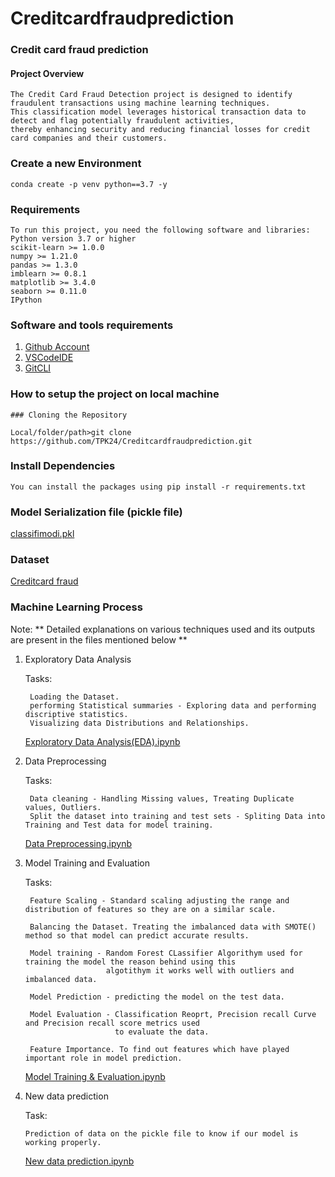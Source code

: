 # Creditcardfraudprediction

### Credit card fraud prediction

#### Project Overview
```
The Credit Card Fraud Detection project is designed to identify fraudulent transactions using machine learning techniques.
This classification model leverages historical transaction data to detect and flag potentially fraudulent activities,
thereby enhancing security and reducing financial losses for credit card companies and their customers.
```
### Create a new Environment

```
conda create -p venv python==3.7 -y
```

### Requirements
```
To run this project, you need the following software and libraries:
Python version 3.7 or higher
scikit-learn >= 1.0.0
numpy >= 1.21.0
pandas >= 1.3.0
imblearn >= 0.8.1
matplotlib >= 3.4.0
seaborn >= 0.11.0
IPython
```

### Software and tools requirements

1. [Github Account](https://github.com/TPK24/Creditcardfraudprediction)
2. [VSCodeIDE](https://code.visualstudio.com/)
3. [GitCLI](https://git-scm.com/)


### How to setup the project on local machine
```
### Cloning the Repository

Local/folder/path>git clone https://github.com/TPK24/Creditcardfraudprediction.git
```

### Install Dependencies
```
You can install the packages using pip install -r requirements.txt
```

### Model Serialization file (pickle file)

[classifimodi.pkl](https://github.com/TPK24/Creditcardfraudprediction/tree/main/Models)

### Dataset

[Creditcard fraud](https://www.kaggle.com/datasets/mlg-ulb/creditcardfraud)

### Machine Learning Process

Note: ** Detailed explanations on various techniques used and its outputs are present in the files mentioned below **

1. Exploratory Data Analysis

   Tasks:

        Loading the Dataset.
        performing Statistical summaries - Exploring data and performing discriptive statistics.
        Visualizing data Distributions and Relationships.
   
   [Exploratory Data Analysis(EDA).ipynb](https://github.com/TPK24/Creditcardfraudprediction/blob/main/notebook/Exploratory%20Data%20Analysis(EDA).ipynb)
   


3. Data Preprocessing

   Tasks:

        Data cleaning - Handling Missing values, Treating Duplicate values, Outliers.
        Split the dataset into training and test sets - Spliting Data into Training and Test data for model training.
   
   [Data Preprocessing.ipynb](https://github.com/TPK24/Creditcardfraudprediction/blob/main/notebook/Data%20Preprocessing.ipynb)
   
4. Model Training and Evaluation

    Tasks:

        Feature Scaling - Standard scaling adjusting the range and distribution of features so they are on a similar scale.
   
        Balancing the Dataset. Treating the imbalanced data with SMOTE() method so that model can predict accurate results.
   
        Model training - Random Forest CLassifier Algorithym used for training the model the reason behind using this
                         algotithym it works well with outliers and imbalanced data.
   
        Model Prediction - predicting the model on the test data.
   
        Model Evaluation - Classification Reoprt, Precision recall Curve and Precision recall score metrics used
                           to evaluate the data.
   
        Feature Importance. To find out features which have played important role in model prediction.
   
   [Model Training & Evaluation.ipynb](https://github.com/TPK24/Creditcardfraudprediction/blob/main/notebook/Model%20Training%20%26%20Evaluation.ipynb)
   
 6. New data prediction
    
    Task:
    
        Prediction of data on the pickle file to know if our model is working properly.
    
    [New data prediction.ipynb](https://github.com/TPK24/Creditcardfraudprediction/blob/main/notebook/New%20data%20prediction.ipynb)

    

